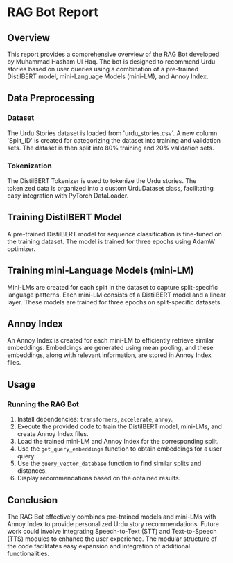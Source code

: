 # RAG Bot Report

## Overview

This report provides a comprehensive overview of the RAG Bot developed by Muhammad Hasham Ul Haq. The bot is designed to recommend Urdu stories based on user queries using a combination of a pre-trained DistilBERT model, mini-Language Models (mini-LM), and Annoy Index.

## Data Preprocessing

### Dataset

The Urdu Stories dataset is loaded from 'urdu_stories.csv'. A new column 'Split_ID' is created for categorizing the dataset into training and validation sets. The dataset is then split into 80% training and 20% validation sets.

### Tokenization

The DistilBERT Tokenizer is used to tokenize the Urdu stories. The tokenized data is organized into a custom UrduDataset class, facilitating easy integration with PyTorch DataLoader.

## Training DistilBERT Model

A pre-trained DistilBERT model for sequence classification is fine-tuned on the training dataset. The model is trained for three epochs using AdamW optimizer.

## Training mini-Language Models (mini-LM)

Mini-LMs are created for each split in the dataset to capture split-specific language patterns. Each mini-LM consists of a DistilBERT model and a linear layer. These models are trained for three epochs on split-specific datasets.

## Annoy Index

An Annoy Index is created for each mini-LM to efficiently retrieve similar embeddings. Embeddings are generated using mean pooling, and these embeddings, along with relevant information, are stored in Annoy Index files.

## Usage

### Running the RAG Bot

1. Install dependencies: `transformers`, `accelerate`, `annoy`.
2. Execute the provided code to train the DistilBERT model, mini-LMs, and create Annoy Index files.
3. Load the trained mini-LM and Annoy Index for the corresponding split.
4. Use the `get_query_embeddings` function to obtain embeddings for a user query.
5. Use the `query_vector_database` function to find similar splits and distances.
6. Display recommendations based on the obtained results.

## Conclusion

The RAG Bot effectively combines pre-trained models and mini-LMs with Annoy Index to provide personalized Urdu story recommendations. Future work could involve integrating Speech-to-Text (STT) and Text-to-Speech (TTS) modules to enhance the user experience. The modular structure of the code facilitates easy expansion and integration of additional functionalities.
